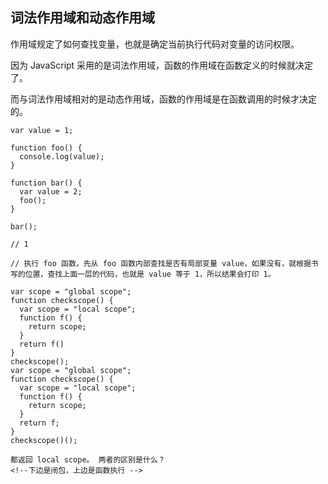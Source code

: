 
词法作用域和动态作用域
--------------------------------------------------------------------------
作用域规定了如何查找变量，也就是确定当前执行代码对变量的访问权限。

因为 JavaScript 采用的是词法作用域，函数的作用域在函数定义的时候就决定了。

而与词法作用域相对的是动态作用域，函数的作用域是在函数调用的时候才决定的。
```
var value = 1;

function foo() {
  console.log(value);
}

function bar() {
  var value = 2;
  foo();
}

bar();

// 1

// 执行 foo 函数，先从 foo 函数内部查找是否有局部变量 value，如果没有，就根据书写的位置，查找上面一层的代码，也就是 value 等于 1，所以结果会打印 1。
```

```
var scope = "global scope";
function checkscope() {
  var scope = "local scope";
  function f() {
    return scope;
  }
  return f()
}
checkscope();
var scope = "global scope";
function checkscope() {
  var scope = "local scope";
  function f() {
    return scope;
  }
  return f;
}
checkscope()();

都返回 local scope。 两者的区别是什么？
<!--下边是闭包，上边是函数执行 -->
```
